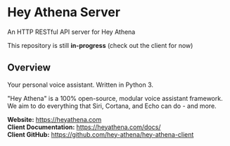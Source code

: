 # Hey Athena Server
An HTTP RESTful API server for Hey Athena

This repository is still **in-progress** (check out the client for now)

## Overview

Your personal voice assistant. Written in Python 3.  

"Hey Athena" is a 100% open-source, modular voice assistant framework. We aim to do everything that Siri, Cortana, and Echo can do - and more.  

**Website:** https://heyathena.com  
**Client Documentation:** https://heyathena.com/docs/  
**Client GitHub:** https://github.com/hey-athena/hey-athena-client  
